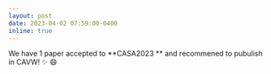 ```yaml
---
layout: post
date: 2023-04-02 07:59:00-0400
inline: true
---
```

We have 1 paper accepted to **CASA2023 ** and recommened to pubulish in CAVW! ✨ 😄
